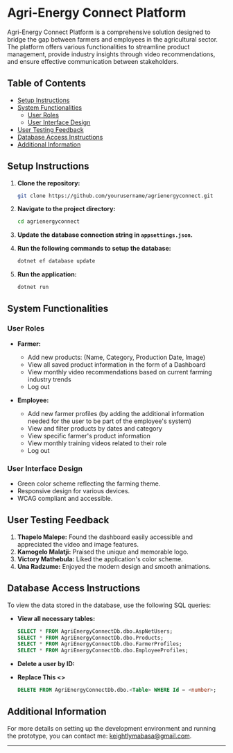 # Agri-Energy Connect Platform

Agri-Energy Connect Platform is a comprehensive solution designed to bridge the gap between farmers and employees in the agricultural sector. The platform offers various functionalities to streamline product management, provide industry insights through video recommendations, and ensure effective communication between stakeholders.

## Table of Contents

- [Setup Instructions](#setup-instructions)
- [System Functionalities](#system-functionalities)
  - [User Roles](#user-roles)
  - [User Interface Design](#user-interface-design)
- [User Testing Feedback](#user-testing-feedback)
- [Database Access Instructions](#database-access-instructions)
- [Additional Information](#additional-information)

## Setup Instructions

1. **Clone the repository:**
    ```sh
    git clone https://github.com/yourusername/agrienergyconnect.git
    ```

2. **Navigate to the project directory:**
    ```sh
    cd agrienergyconnect
    ```

3. **Update the database connection string in `appsettings.json`.**

4. **Run the following commands to setup the database:**
    ```sh
    dotnet ef database update
    ```

5. **Run the application:**
    ```sh
    dotnet run
    ```

## System Functionalities

### User Roles
- **Farmer:**
  - Add new products: (Name, Category, Production Date, Image)
  - View all saved product information in the form of a Dashboard
  - View monthly video recommendations based on current farming industry trends
  - Log out

- **Employee:**
  - Add new farmer profiles (by adding the additional information needed for the user to be part of the employee's system)
  - View and filter products by dates and category
  - View specific farmer's product information
  - View monthly training videos related to their role
  - Log out

### User Interface Design
- Green color scheme reflecting the farming theme.
- Responsive design for various devices.
- WCAG compliant and accessible.

## User Testing Feedback
1. **Thapelo Malepe:** Found the dashboard easily accessible and appreciated the video and image features.
2. **Kamogelo Malatji:** Praised the unique and memorable logo.
3. **Victory Mathebula:** Liked the application's color scheme.
4. **Una Radzume:** Enjoyed the modern design and smooth animations.

## Database Access Instructions

To view the data stored in the database, use the following SQL queries:

- **View all necessary tables:**
    ```sql
    SELECT * FROM AgriEnergyConnectDb.dbo.AspNetUsers;
    SELECT * FROM AgriEnergyConnectDb.dbo.Products;
    SELECT * FROM AgriEnergyConnectDb.dbo.FarmerProfiles;
    SELECT * FROM AgriEnergyConnectDb.dbo.EmployeeProfiles;
    ```

- **Delete a user by ID:**
- **Replace This <>**
    ```sql
    DELETE FROM AgriEnergyConnectDb.dbo.<Table> WHERE Id = <number>;
    ```

## Additional Information

For more details on setting up the development environment and running the prototype, you can contact me: keightlymabasa@gmail.com.

---

